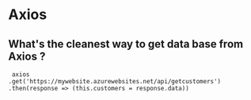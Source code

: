 # Axios

## What's the cleanest way to get data base from Axios ? 

```
 axios
.get('https://mywebsite.azurewebsites.net/api/getcustomers')
.then(response => (this.customers = response.data))
```            
